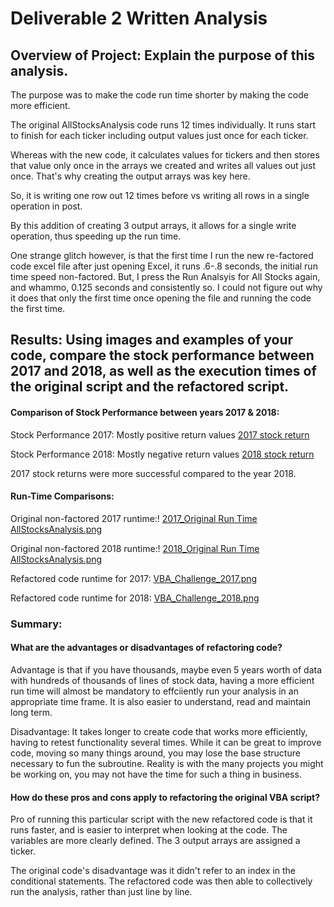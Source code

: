 # Deliverable 2 Written Analysis


## Overview of Project: Explain the purpose of this analysis.
The purpose was to make the code run time shorter by making the code more efficient.

The original AllStocksAnalysis code runs 12 times individually. It runs start to finish for each ticker including output values just once for each ticker. 

Whereas with the new code, it calculates values for tickers and then stores that value only once in the arrays we created and writes all values out just once. That's why creating the output arrays was key here.

So, it is writing one row out 12 times before vs writing all rows in a single operation in post.

By this addition of creating 3 output arrays, it allows for a single write operation, thus speeding up the run time. 

One strange glitch however, is that the first time I run the new re-factored code excel file after just opening Excel, it runs .6-.8 seconds, the initial run time speed non-factored. But, I press the Run Analsyis for All Stocks again, and whammo, 0.125 seconds and consistently so. I could not figure out why it does that only the first time once opening the file and running the code the first time. 

## Results: Using images and examples of your code, compare the stock performance between 2017 and 2018, as well as the execution times of the original script and the refactored script.

#### Comparison of Stock Performance between years 2017 & 2018:

Stock Performance 2017: Mostly positive return values
[2017 stock return](https://github.com/forrestcasey/stock-analysis/blob/main/2017%20stock%20return.png)

Stock Performance 2018: Mostly negative return values
[2018 stock return](https://github.com/forrestcasey/stock-analysis/blob/main/2018%20stock%20return.png)

2017 stock returns were more successful compared to the year 2018.

#### Run-Time Comparisons:




Original non-factored 2017 runtime:! [2017_Original Run Time AllStocksAnalysis.png](https://github.com/forrestcasey/stock-analysis/blob/main/Resources/2017_Original%20Run%20Time%20AllStocksAnalysis.png) 



Original non-factored 2018 runtime:! [2018_Original Run Time AllStocksAnalysis.png](https://github.com/forrestcasey/stock-analysis/blob/main/Resources/2018_Original%20Run%20Time%20AllStocksAnalysis.png)



Refactored code runtime for 2017: [VBA_Challenge_2017.png](https://github.com/forrestcasey/stock-analysis/blob/main/Resources/VBA_Challenge_2017.png)



Refactored code runtime for 2018: [VBA_Challenge_2018.png](https://github.com/forrestcasey/stock-analysis/blob/main/Resources/VBA_Challenge_2018.png)


### Summary: 

#### What are the advantages or disadvantages of refactoring code?

Advantage is that if you have thousands, maybe even 5 years worth of data with hundreds of thousands of lines of stock data, having a more efficient run time will almost be mandatory to effciiently run your analysis in an appropriate time frame. It is also easier to understand, read and maintain long term. 

Disadvantage: It takes longer to create code that works more efficiently, having to retest functionality several times. While it can be great to improve code, moving so many things around, you may lose the base structure necessary to fun the subroutine. Reality is with the many projects you might be working on, you may not have the time for such a thing in business. 


#### How do these pros and cons apply to refactoring the original VBA script?

Pro of running this particular script with the new refactored code is that it runs faster, and is easier to interpret when looking at the code. The variables are more clearly defined. The 3 output arrays are assigned a ticker. 

The original code's disadvantage was it didn't refer to an index in the conditional statements. The refactored code was then able to collectively run the analysis, rather than just line by line. 







